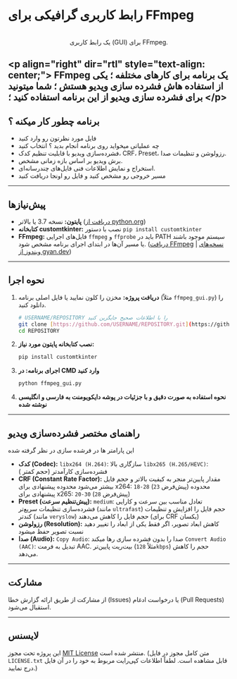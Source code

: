 # رابط کاربری گرافیکی برای FFmpeg

<p align="center">
  <br/>
  یک رابط کاربری (GUI) برای FFmpeg.
</p>


&lt;p align="right" dir="rtl" style="text-align: center;">
FFmpeg یک برنامه برای کارهای مختلفه ؛ یکی از استفاده هاش فشرده سازی ویدیو هستش ؛ شما میتونید برای فشرده سازی ویدیو از این برنامه استفاده کنید ؛
&lt;/p>
-----

##  برنامه چطور کار میکنه ؟

* فایل مورد نظرتون رو وارد کنید
* چه عملیاتی میخواید روی برنامه انجام بدید ؟ انتخاب کنید
* فشرده‌سازی ویدیو با قابلیت تنظیم کدک، CRF، Preset، رزولوشن و تنظیمات صدا.
* برش ویدیو بر اساس بازه زمانی مشخص.
* استخراج و نمایش اطلاعات فنی فایل‌های چندرسانه‌ای.
* مسیر خروجی رو مشخص کنید و فایل رو اونجا دریافت کنید

-----

## پیش‌نیازها

* **پایتون:** نسخه 3.7 یا بالاتر ([دریافت از python.org](https://www.python.org/downloads/))
* **کتابخانه customtkinter:** نصب با دستور `pip install customtkinter`
* **FFmpeg:** فایل‌های اجرایی `ffmpeg` و `ffprobe` باید در PATH سیستم موجود باشند یا مسیر آن‌ها در ابتدای اجرای برنامه مشخص شود. ([دریافت FFmpeg](https://ffmpeg.org/download.html) | [نسخه‌های ویندوز از gyan.dev](https://gyan.dev/ffmpeg/builds/))

-----

## نحوه اجرا

1.  **دریافت پروژه:**
    مخزن را کلون نمایید یا فایل اصلی برنامه (مثلاً `ffmpeg_gui.py`) را دانلود کنید.
    ```bash
    # USERNAME/REPOSITORY را با اطلاعات صحیح جایگزین کنید
    git clone [https://github.com/USERNAME/REPOSITORY.git](https://github.com/USERNAME/REPOSITORY.git)
    cd REPOSITORY
    ```
2.  **نصب کتابخانه پایتون مورد نیاز:**
    ```bash
    pip install customtkinter
    ```
3.  **اجرای برنامه: در CMD وارد کنید**
    ```bash
    python ffmpeg_gui.py
    ```
4.  **نحوه استفاده به صورت دقیق و با جزئیات در پوشه دایکویومنت به فارسی و انگلیسی نوشته شده**

-----

## راهنمای مختصر فشرده‌سازی ویدیو

این پارامتر ها در فرشده سازی در نظر گرفته شده 

* **کدک (Codec):**
     `libx264 (H.264)`: سازگاری بالا
     `libx265 (H.265/HEVC)`: فشرده‌سازی کارآمدتر (حجم کمتر )
* **CRF (Constant Rate Factor):**
     مقدار پایین‌تر منجر به کیفیت بالاتر و حجم فایل بیشتر می‌شود
     محدوده پیشنهادی برای x264: `18-28` (پیش‌فرض `23`)
     محدوده پیشنهادی برای x265: `20-30` (پیش‌فرض `28`)
* **Preset (پیش‌تنظیم سرعت):**
     `medium`: تعادل مناسب بین سرعت و کارایی فشرده‌سازی
     تنظیمات سریع‌تر (مانند `ultrafast`) حجم فایل را افزایش و تنظیمات کندتر (مانند `veryslow`) حجم فایل را کاهش می‌دهند (برای CRF یکسان)
* **رزولوشن (Resolution):** کاهش ابعاد تصویر، اگر فقط یکی از ابعاد را تغییر دهید نسبت تصویر حفظ میشود
* **صدا (Audio):**
     `Copy Audio`: صدا را بدون فشرده سازی رها میکند
     `Convert Audio (AAC)`: تبدیل به فرمت AAC. بیت‌ریت پایین‌تر (مثلاً `128kbps`) حجم را کاهش می‌دهد.


-----

## مشارکت

از مشارکت از طریق ارائه گزارش خطا (Issues) یا درخواست ادغام (Pull Requests) استقبال می‌شود.

-----

## لایسنس

این پروژه تحت مجوز [MIT License](LICENSE.txt) منتشر شده است.
(متن کامل مجوز در فایل `LICENSE.txt` قابل مشاهده است. لطفاً اطلاعات کپی‌رایت مربوط به خود را در آن فایل درج نمایید.)
